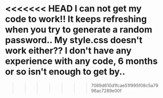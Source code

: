 <<<<<<< HEAD
I can not get my code to work!! It keeps refreshing when you try to generate a random password..
My style.css doesn't work either??
I don't have any experience with any code, 6 months or so isn't enough to get by..
=======

>>>>>>> 7089d610d1fcae51f995f08c5a7996ac7289e00f
